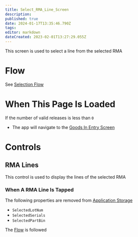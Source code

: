 ```yaml
---
title: Select_RMA_Line_Screen
description: 
published: true
date: 2024-01-17T13:35:46.790Z
tags: 
editor: markdown
dateCreated: 2023-02-01T13:27:29.055Z
---
```


This screen is used to select a line from the selected RMA

# Flow
See [Selection Flow](../Navigation.md#selection-flow)

# When This Page Is Loaded
If the number of valid releases is less than `0`
- The app will navigate to the [Goods In Entry Screen](./Goods_In_Entry_Screen.md)

# Controls
## RMA Lines
This control is used to display the lines of the selected RMA

### When A RMA Line Is Tapped
The following properties are removed from [Application Storage](../../../Application_Storage.md)
- `SelectedLotNum`
- `SelectedSerials`
- `SelectedPartBin`

The [Flow](#flow) is followed
